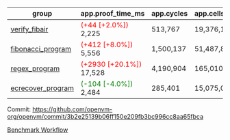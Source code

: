 | group | app.proof_time_ms | app.cycles | app.cells_used | leaf.proof_time_ms | leaf.cycles | leaf.cells_used |
| -- | -- | -- | -- | -- | -- | -- |
| [verify_fibair](https://github.com/openvm-org/openvm/blob/benchmark-results/benchmarks-pr/1289/verify_fibair-3b2e25139b06ff150e209fb3bc996cc8aa65fbca.md) |<span style='color: red'>(+44 [+2.0%])</span> 2,225 |  513,767 |  19,376,191 |- | - | - |
| [fibonacci_program](https://github.com/openvm-org/openvm/blob/benchmark-results/benchmarks-pr/1289/fibonacci-3b2e25139b06ff150e209fb3bc996cc8aa65fbca.md) |<span style='color: red'>(+412 [+8.0%])</span> 5,556 |  1,500,137 |  51,487,838 |- | - | - |
| [regex_program](https://github.com/openvm-org/openvm/blob/benchmark-results/benchmarks-pr/1289/regex-3b2e25139b06ff150e209fb3bc996cc8aa65fbca.md) |<span style='color: red'>(+2930 [+20.1%])</span> 17,528 |  4,190,904 |  165,010,909 |- | - | - |
| [ecrecover_program](https://github.com/openvm-org/openvm/blob/benchmark-results/benchmarks-pr/1289/ecrecover-3b2e25139b06ff150e209fb3bc996cc8aa65fbca.md) |<span style='color: green'>(-104 [-4.0%])</span> 2,484 |  285,401 |  15,075,033 |- | - | - |


Commit: https://github.com/openvm-org/openvm/commit/3b2e25139b06ff150e209fb3bc996cc8aa65fbca

[Benchmark Workflow](https://github.com/openvm-org/openvm/actions/runs/12971496592)
